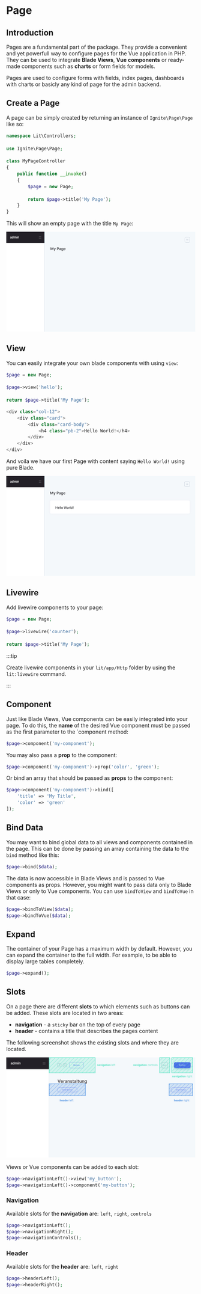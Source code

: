 # Page

## Introduction

Pages are a fundamental part of the package. They provide a convenient and yet
powerfull way to configure pages for the Vue application in PHP. They can be
used to integrate **Blade Views**, **Vue components** or ready-made components
such as **charts** or form fields for models.

Pages are used to configure forms with fields, index pages, dashboards with
charts or basicly any kind of page for the admin backend.

## Create a Page

A page can be simply created by returning an instance of `Ignite\Page\Page` like
so:

```php
namespace Lit\Controllers;

use Ignite\Page\Page;

class MyPageController
{
    public function __invoke()
    {
        $page = new Page;

        return $page->title('My Page');
    }
}
```

This will show an empty page with the title `My Page`:

![Page with Title](./screens/page_title.jpg 'Page with Title')

## View

You can easily integrate your own blade components with using `view`:

```php
$page = new Page;

$page->view('hello');

return $page->title('My Page');
```

```php
<div class="col-12">
    <div class="card">
        <div class="card-body">
            <h4 class="pb-2">Hello World!</h4>
        </div>
    </div>
</div>
```

And voila we have our first Page with content saying `Hello World!` using pure
Blade.

![Page with View](./screens/page_view.jpg 'Page with View')

## Livewire

Add livewire components to your page:

```php
$page = new Page;

$page->livewire('counter');

return $page->title('My Page');
```

:::tip

Create livewire components in your `lit/app/Http` folder by using the
`lit:livewire` command.

:::

## Component

Just like Blade Views, Vue components can be easily integrated into your page.
To do this, the **name** of the desired Vue component must be passed as the
first parameter to the `component method:

```php
$page->component('my-component');
```

You may also pass a **prop** to the component:

```php
$page->component('my-component')->prop('color', 'green');
```

Or bind an array that should be passed as **props** to the component:

```php
$page->component('my-component')->bind([
    'title' => 'My Title',
    'color' => 'green'
]);
```

## Bind Data

You may want to bind global data to all views and components contained in the
page. This can be done by passing an array containing the data to the `bind`
method like this:

```php
$page->bind($data);
```

The data is now accessible in Blade Views and is passed to Vue components as
props. However, you might want to pass data only to Blade Views or only to Vue
components. You can use `bindToView` and `bindToVue` in that case:

```php
$page->bindToView($data);
$page->bindToVue($data);
```

## Expand

The container of your Page has a maximum width by default. However, you can
expand the container to the full width. For example, to be able to display large
tables completely.

```php
$page->expand();
```

## Slots

On a page there are different **slots** to which elements such as buttons can be
added. These slots are located in two areas:

-   **navigation** - a `sticky` bar on the top of every page
-   **header** - contains a title that describes the pages content

The following screenshot shows the existing slots and where they are located.

![navigation](./screens/page_slots.jpg 'navigation')

Views or Vue components can be added to each slot:

```php
$page->navigationLeft()->view('my_button');
$page->navigationLeft()->component('my-button');
```

### Navigation

Available slots for the **navigation** are: `left`, `right`, `controls`

```php
$page->navigationLeft();
$page->navigationRight();
$page->navigationControls();
```

### Header

Available slots for the **header** are: `left`, `right`

```php
$page->headerLeft();
$page->headerRight();
```
